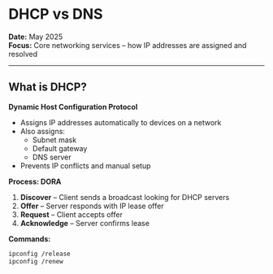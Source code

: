 # DHCP vs DNS

**Date:** May 2025  
**Focus:** Core networking services – how IP addresses are assigned and resolved

---

## What is DHCP?

**Dynamic Host Configuration Protocol**

- Assigns IP addresses automatically to devices on a network  
- Also assigns:
  - Subnet mask
  - Default gateway
  - DNS server
- Prevents IP conflicts and manual setup

**Process: DORA**

1. **Discover** – Client sends a broadcast looking for DHCP servers  
2. **Offer** – Server responds with IP lease offer  
3. **Request** – Client accepts offer  
4. **Acknowledge** – Server confirms lease

**Commands:**
```bash
ipconfig /release
ipconfig /renew
